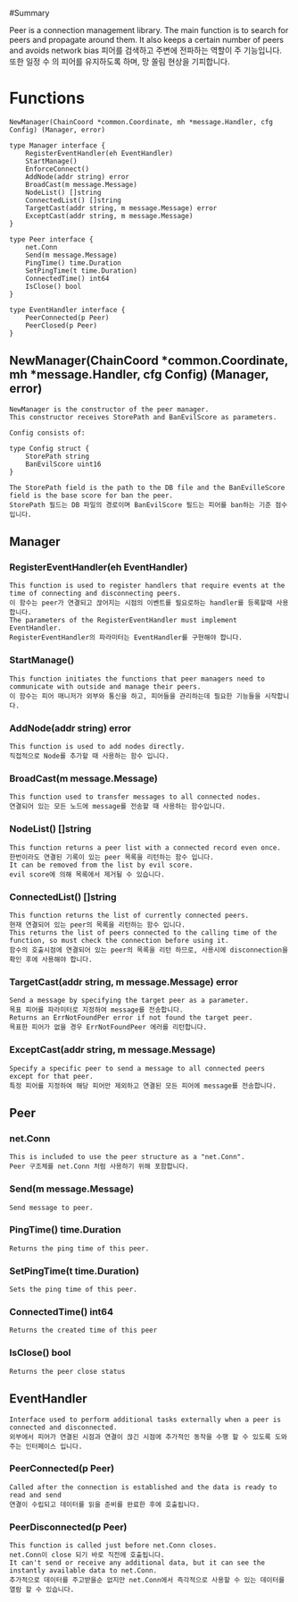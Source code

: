#Summary

Peer is a connection management library.
The main function is to search for peers and propagate around them. It also keeps a certain number of peers and avoids network bias
피어를 검색하고 주변에 전파하는 역할이 주 기능입니다. 또한 일정 수 의 피어를 유지하도록 하며, 망 쏠림 현상을 기피합니다.

# Functions

<pre><code>NewManager(ChainCoord *common.Coordinate, mh *message.Handler, cfg Config) (Manager, error)

type Manager interface {
	RegisterEventHandler(eh EventHandler)
	StartManage()
	EnforceConnect()
	AddNode(addr string) error
	BroadCast(m message.Message)
	NodeList() []string
	ConnectedList() []string
	TargetCast(addr string, m message.Message) error
	ExceptCast(addr string, m message.Message)
}

type Peer interface {
	net.Conn
	Send(m message.Message)
	PingTime() time.Duration
	SetPingTime(t time.Duration)
	ConnectedTime() int64
	IsClose() bool
}

type EventHandler interface {
	PeerConnected(p Peer)
	PeerClosed(p Peer)
}</code></pre>

## NewManager(ChainCoord *common.Coordinate, mh *message.Handler, cfg Config) (Manager, error)

<pre><code>NewManager is the constructor of the peer manager.
This constructor receives StorePath and BanEvilScore as parameters.

Config consists of:

type Config struct {
	StorePath string
	BanEvilScore uint16
}

The StorePath field is the path to the DB file and the BanEvilleScore field is the base score for ban the peer.
StorePath 필드는 DB 파일의 경로이며 BanEvilScore 필드는 피어를 ban하는 기준 점수입니다.</code></pre>

## Manager

### RegisterEventHandler(eh EventHandler)

<pre><code>This function is used to register handlers that require events at the time of connecting and disconnecting peers.
이 함수는 peer가 연결되고 끊어지는 시점의 이벤트를 필요로하는 handler를 등록할때 사용합니다.
The parameters of the RegisterEventHandler must implement EventHandler.
RegisterEventHandler의 파라미터는 EventHandler를 구현해야 합니다.</code></pre>

### StartManage()

<pre><code>This function initiates the functions that peer managers need to communicate with outside and manage their peers.
이 함수는 피어 매니저가 외부와 통신을 하고, 피어들을 관리하는데 필요한 기능들을 시작합니다.</code></pre>

### AddNode(addr string) error
<pre><code>This function is used to add nodes directly.
직접적으로 Node를 추가할 때 사용하는 함수 입니다.</code></pre>

### BroadCast(m message.Message)
<pre><code>This function used to transfer messages to all connected nodes.
연결되어 있는 모든 노드에 message를 전송할 때 사용하는 함수입니다.</code></pre>

### NodeList() []string
<pre><code>This function returns a peer list with a connected record even once.
한번이라도 연결된 기록이 있는 peer 목록을 리턴하는 함수 입니다.
It can be removed from the list by evil score.
evil score에 의해 목록에서 제거될 수 있습니다.</code></pre>

### ConnectedList() []string
<pre><code>This function returns the list of currently connected peers.
현재 연결되어 있는 peer의 목록을 리턴하는 함수 입니다.
This returns the list of peers connected to the calling time of the function, so must check the connection before using it.
함수의 호출시점에 연결되어 있는 peer의 목록을 리턴 하므로, 사용시에 disconnection을 확인 후에 사용해야 합니다.</code></pre>

### TargetCast(addr string, m message.Message) error
<pre><code>Send a message by specifying the target peer as a parameter.
목표 피어를 파라미터로 지정하여 message를 전송합니다.
Returns an ErrNotFoundPer error if not found the target peer.
목표한 피어가 없을 경우 ErrNotFoundPeer 에러를 리턴합니다.</code></pre>

### ExceptCast(addr string, m message.Message)
<pre><code>Specify a specific peer to send a message to all connected peers except for that peer.
특정 피어를 지정하여 해당 피어만 제외하고 연결된 모든 피어에 message를 전송합니다.</code></pre>

## Peer

### net.Conn
<pre><code>This is included to use the peer structure as a "net.Conn".
Peer 구조체를 net.Conn 처럼 사용하기 위해 포함합니다.</code></pre>

### Send(m message.Message)
<pre><code>Send message to peer.</code></pre>

### PingTime() time.Duration
<pre><code>Returns the ping time of this peer.</code></pre>

### SetPingTime(t time.Duration)
<pre><code>Sets the ping time of this peer.</code></pre>

### ConnectedTime() int64
<pre><code>Returns the created time of this peer</code></pre>

### IsClose() bool
<pre><code>Returns the peer close status</code></pre>

## EventHandler
<pre><code>Interface used to perform additional tasks externally when a peer is connected and disconnected.
외부에서 피어가 연결된 시점과 연결이 끊긴 시점에 추가적인 동작을 수행 할 수 있도록 도와주는 인터페이스 입니다.</code></pre>

### PeerConnected(p Peer)

<pre><code>Called after the connection is established and the data is ready to read and send
연결이 수립되고 데이터를 읽을 준비를 완료한 후에 호출됩니다.</code></pre>

### PeerDisconnected(p Peer)

<pre><code>This function is called just before net.Conn closes.
net.Conn이 close 되기 바로 직전에 호출됩니다.
It can't send or receive any additional data, but it can see the instantly available data to net.Conn.
추가적으로 데이터를 주고받을순 없지만 net.Conn에서 즉각적으로 사용할 수 있는 데이터를 열람 할 수 있습니다.</code></pre>

